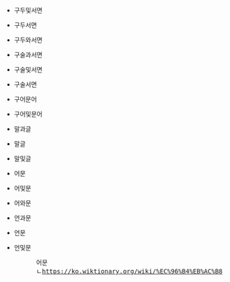 - 구두및서면
- 구두서면
- 구두와서면
- 구술과서면
- 구술및서면
- 구술서면
- 구어문어
- 구어및문어
- 말과글
- 말글
- 말및글
- 어문
- 어및문
- 어와문
- 언과문
- 언문
- 언및문

    <pre>
        어문
        ㄴ<a href="https://ko.wiktionary.org/wiki/%EC%96%B4%EB%AC%B8">https://ko.wiktionary.org/wiki/%EC%96%B4%EB%AC%B8</a>
    </pre>
